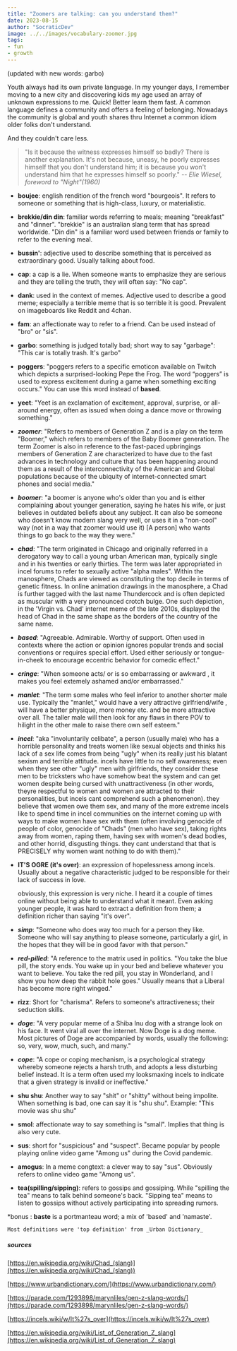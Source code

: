 ```yaml
---
title: "Zoomers are talking: can you understand them?"
date: 2023-08-15
author: "SocraticDev"
image: ../../images/vocabulary-zoomer.jpg
tags:
- fun
- growth
---
```

(updated with new words: garbo) 
 
Youth always had its own private language. In my younger days, I remember moving to a new city and discovering kids my age used an array of unknown expressions to me. Quick! Better learn them fast. A common language defines a community and offers a feeling of belonging. Nowadays the community is global and youth shares thru Internet a common idiom older folks don't understand. 

And they couldn't care less.

> "Is it because the witness expresses himself so badly? There is another explanation. It's not because, uneasy, he poorly expresses himself that you don't understand him; it is because you won't understand him that he expresses himself so poorly."
> <cite>-- Elie Wiesel, foreword to "Night"(1960)</cite>

- __boujee__: english rendition of the french word "bourgeois". It refers to
  someone or something that is high-class, luxury, or materialistic.

- __brekkie/din din__: familiar words referring to meals; meaning "breakfast" and "dinner".
  "brekkie" is an australian slang term that has spread worldwide. "Din din" is
  a familiar word used between friends or family to refer to the evening meal.

- __bussin'__: adjective used to describe something that is perceived as
  extraordinary good. Usually talking about food.

- __cap__: a cap is a lie.  When someone wants to emphasize they are serious
  and they are telling the truth, they will often say: "No cap".

- __dank__: used in the context of memes. Adjective used to describe a good
  meme; especially a terrible meme that is so terrible it is good. Prevalent on
  imageboards like Reddit and 4chan.

- __fam__: an affectionate way to refer to a friend. Can be used instead of
  "bro" or "sis".

- __garbo__: something is judged totally bad; short way to say "garbage": "This
  car is totally trash. It's garbo"

- __poggers__: "poggers refers to a specific emoticon available on Twitch which depicts a surprised-looking Pepe the Frog. The word “poggers” is used to express excitement during a game when something exciting occurs." You can use this word instead of __based__.

- __yeet__: "Yeet is an exclamation of excitement, approval, surprise, or all-around energy, often as issued when doing a dance move or throwing something."

- ___zoomer___: "Refers to members of Generation Z and is a play on the term "Boomer," which refers to members of the Baby Boomer generation. The term Zoomer is also in reference to the fast-paced upbringings members of Generation Z are characterized to have due to the fast advances in technology and culture that has been happening around them as a result of the interconnectivity of the American and Global populations because of the ubiquity of internet-connected smart phones and social media."

- ___boomer___: "a boomer is anyone who's older than you and is either complaining about younger generation, saying he hates his wife, or just believes in outdated beliefs about any subject. It can also be someone who doesn't know modern slang very well, or uses it in a "non-cool" way (not in a way that zoomer would use it) [A person] who wants things to go back to the way they were."

- ___chad___: "The term originated in Chicago and originally referred in a derogatory way to call a young urban American man, typically single and in his twenties or early thirties. The term was later appropriated in incel forums to refer to sexually active "alpha males". Within the manosphere, Chads are viewed as constituting the top decile in terms of genetic fitness. In online animation drawings in the manosphere, a Chad is further tagged with the last name Thundercock and is often depicted as muscular with a very pronounced crotch bulge. One such depiction, in the 'Virgin vs. Chad' internet meme of the late 2010s, displayed the head of Chad in the same shape as the borders of the country of the same name.

- ___based___: "Agreeable. Admirable. Worthy of support. Often used in contexts where the action or opinion ignores popular trends and social conventions or requires special effort. Used either seriously or tongue-in-cheek to encourage eccentric behavior for comedic effect."

- ___cringe___: "When someone acts/ or is so embarrassing or awkward , it makes you feel extemely ashamed and/or embarrassed."

- ___manlet___: "The term some males who feel inferior to another shorter male use. Typically the "manlet," would have a very attractive girlfriend/wife , will have a better physique, more money etc. and be more attractive over all. The taller male will then look for any flaws in there POV to hilight in the other male to raise there own self esteem."

- ___incel___: "aka "involuntarily celibate", a person (usually male) who has a horrible personality and treats women like sexual objects and thinks his lack of a sex life comes from being "ugly" when its really just his blatant sexism and terrible attitude. incels have little to no self awareness; even when they see other "ugly" men with girlfriends, they consider these men to be tricksters who have somehow beat the system and can get women despite being cursed with unattractiveness (in other words, theyre respectful to women and women are attracted to their personalities, but incels cant comprehend such a phenomenon). they believe that women owe them sex, and many of the more extreme incels like to spend time in incel communities on the internet coming up with ways to make women have sex with them (often involving genocide of people of color, genocide of "Chads" (men who have sex), taking rights away from women, raping them, having sex with women's dead bodies, and other horrid, disgusting things. they cant understand that that is PRECISELY why women want nothing to do with them)."

- __IT'S OGRE (it's over)__: an expression of hopelessness among incels. Usually
  about a negative characteristic judged to be responsible for their lack of
  success in love.

  obviously, this expression is very niche. I heard it a couple of times online
  without being able to understand what it meant. Even asking younger people,
  it was hard to extract a definition from them; a definition richer than
  saying "it's over".

- ___simp___: "Someone who does way too much for a person they like. Someone who will say anything to please someone, particularly a girl, in the hopes that they will be in good favor with that person."

- ___red-pilled___: "A reference to the matrix used in politics. "You take the blue pill, the story ends. You wake up in your bed and believe whatever you want to believe. You take the red pill, you stay in Wonderland, and I show you how deep the rabbit hole goes." Usually means that a Liberal has become more right winged."

- __rizz__: Short for "charisma". Refers to someone's attractiveness; their
  seduction skills.

- ___doge___: "A very popular meme of a Shiba Inu dog with a strange look on his face. It went viral all over the internet. Now Doge is a dog meme. Most pictures of Doge are accompanied by words, usually the following: so, very, wow, much, such, and many."

- ___cope___: "A cope or coping mechanism, is a psychological strategy whereby someone rejects a harsh truth, and adopts a less disturbing belief instead. It is a term often used my looksmaxing incels to indicate that a given strategy is invalid or ineffective."

- __shu shu__: Another way to say "shit" or "shitty" without being impolite.
  When something is bad, one can say it is "shu shu". Example: "This movie was
  shu shu"

- __smol__: affectionate way to say something is "small". Implies that thing is
  also very cute.  

- __sus__: short for "suspicious" and "suspect". Became popular by people
  playing online video game "Among us" during the Covid pandemic.

- __amogus__: In a meme congtext: a clever way to say "sus". Obviously refers to online video game "Among us".

- __tea(spilling/sipping)__: refers to gossips and gossiping. While "spilling
  the tea" means to talk behind someone's back. "Sipping tea" means to listen
  to gossips without actively participating into spreading rumors. 

*bonus : __baste__ is a portmanteau word; a mix of 'based' and 'namaste'.

``Most definitions were 'top definition' from _Urban Dictionary_``

##### sources

[https://en.wikipedia.org/wiki/Chad_(slang)](https://en.wikipedia.org/wiki/Chad_(slang))

[https://www.urbandictionary.com/](https://www.urbandictionary.com/)

[https://parade.com/1293898/marynliles/gen-z-slang-words/](https://parade.com/1293898/marynliles/gen-z-slang-words/)

[https://incels.wiki/w/It%27s_over](https://incels.wiki/w/It%27s_over)

[https://en.wikipedia.org/wiki/List_of_Generation_Z_slang](https://en.wikipedia.org/wiki/List_of_Generation_Z_slang)
